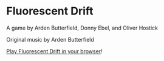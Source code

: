 # Fluorescent Drift

A game by Arden Butterfield, Donny Ebel, and Oliver Hostick

Original music by Arden Butterfield

[Play Fluorescent Drift in your browser](https://abutterfield.itch.io/fluorescent-drift)!
